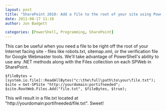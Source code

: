 ```yaml
---
layout: post
title: "SharePoint 2010: Add a file to the root of your site using PowerShell"
date: 2011-08-17 11:10
author: Jon Badgett

categories: [PowerShell, Programming, SharePoint]
---
```

This can be useful when you need a file to be right off the root of your Internet facing site - files like robots.txt, sitemap.xml, or the verification file for Google Webmaster tools. We'll take advantage of PowerShell's ability to use any .NET methods along with the Files collection on each SPWeb in SharePoint.

```
$fileBytes = [system.io.file]::ReadAllBytes("c:\the\full\path\to\your\file.txt");
$site = Get-SPSite "http://yourdomain:portifneeded";
$site.RootWeb.Files.Add("file.txt", $fileBytes, $true);
```

This will result in a file.txt located at "http://yourdomain:portifneeded/file.txt". Sweet!
